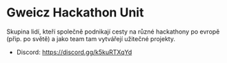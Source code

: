 # Gweicz Hackathon Unit

Skupina lidí, kteří společně podnikají cesty na různé hackathony po evropě (přip. po světě) a jako team tam vytvářejí užitečné projekty.

- Discord: https://discord.gg/k5kuRTXqYd